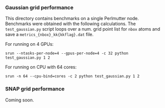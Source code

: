 ### Gaussian grid performance

This directory contains benchmarks on a single Perlmutter node.
Benchmarks were obtained with the following calculations.
The `test_gaussian.py` script loops over a num. grid point list for `nbox` atoms and save a `metrics_{nbox}_kk{kkflag}.dat` file.

For running on 4 GPUs:
    
    srun --ntasks-per-node=4 --gpus-per-node=4 -c 32 python test_gaussian.py 1 2
    
For running on CPU with 64 cores:
    
    srun -n 64 --cpu-bind=cores -c 2 python test_gaussian.py 1 2
    

    
### SNAP grid performance

Coming soon.
    
